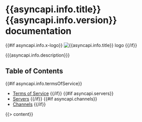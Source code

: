 # {{asyncapi.info.title}} {{asyncapi.info.version}} documentation

{{#if asyncapi.info.x-logo}}
![{{asyncapi.info.title}} logo]({{asyncapi.info.x-logo}})
{{/if}}

{{{asyncapi.info.description}}}

## Table of Contents

{{#if asyncapi.info.termsOfService}}
* [Terms of Service](#termsOfService)
{{/if}}
{{#if asyncapi.servers}}
* [Servers](#servers)
{{/if}}
{{#if asyncapi.channels}}
* [Channels](#channels)
{{/if}}

{{> content}}
